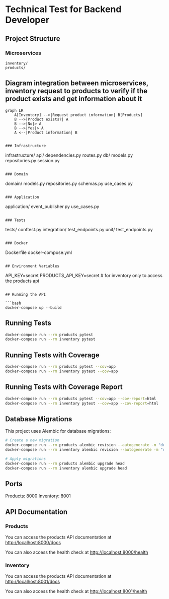 # Technical Test for Backend Developer

## Project Structure

### Microservices

```
inventory/
products/
```

## Diagram integration between microservices, inventory request to products to verify if the product exists and get information about it
```
graph LR
    A[Inventory] -->|Request product information| B[Products]
    B -->|Product exists?| A
    B -->|No|> A
    B -->|Yes|> A
    A <--|Product information| B


### Infrastructure

```
infrastructure/
    api/
        dependencies.py
        routes.py
    db/
        models.py
        repositories.py
        session.py
```

### Domain

```
domain/
    models.py
    repositories.py
    schemas.py
    use_cases.py
```

### Application

```
application/
    event_publisher.py
    use_cases.py
```

### Tests

```
tests/
    conftest.py
    integration/
        test_endpoints.py
    unit/
        test_endpoints.py
```

### Docker

```
Dockerfile
docker-compose.yml
```

## Environment Variables

```
API_KEY=secret
PRODUCTS_API_KEY=secret # for inventory only to access the products api
```

## Running the API

```bash
docker-compose up --build
```

## Running Tests

```bash
docker-compose run --rm products pytest
docker-compose run --rm inventory pytest
```

## Running Tests with Coverage

```bash
docker-compose run --rm products pytest --cov=app
docker-compose run --rm inventory pytest --cov=app
```

## Running Tests with Coverage Report

```bash
docker-compose run --rm products pytest --cov=app --cov-report=html
docker-compose run --rm inventory pytest --cov=app --cov-report=html
```

## Database Migrations

This project uses Alembic for database migrations:

```bash
# Create a new migration
docker-compose run --rm products alembic revision --autogenerate -m "description"
docker-compose run --rm inventory alembic revision --autogenerate -m "description"

# Apply migrations
docker-compose run --rm products alembic upgrade head
docker-compose run --rm inventory alembic upgrade head
```

## Ports

Products: 8000
Inventory: 8001


## API Documentation

### Products

You can access the products API documentation at [http://localhost:8000/docs](http://localhost:8000/docs)

You can also access the health check at [http://localhost:8000/health](http://localhost:8000/health)

### Inventory

You can access the products API documentation at [http://localhost:8001/docs](http://localhost:8001/docs)

You can also access the health check at [http://localhost:8001/health](http://localhost:8001/health)

